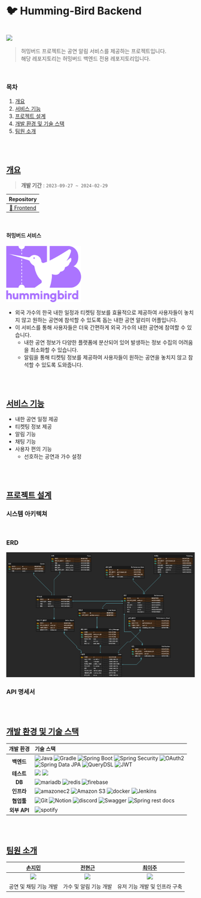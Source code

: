 # 🐦 Humming-Bird Backend

<br/>
<img src="https://github.com/Naegongal-Team/HummingBird-Back/assets/52346113/6c7b0a62-7492-427b-b8d2-d1750325ff42" width="300px"/>
<br/>

> 허밍버드 프로젝트는 공연 알림 서비스를 제공하는 프로젝트입니다.  
> 해당 레포지토리는 허밍버드 백엔드 전용 레포지토리입니다.

<br/>

### 목차

1. [개요](#개요)
2. [서비스 기능](#서비스-기능)
3. [프로젝트 설계](#프로젝트-설계)
4. [개발 환경 및 기술 스택](#개발-환경-및-기술-스택)
5. [팀원 소개](#팀원-소개)

<br/>
<br/>

## [개요](#목차)

> **개발 기간** : `2023-09-27 ~ 2024-02-29`

|Repository|
|:--------:|
|     [📌 Frontend](https://github.com/Naegongal-Team/HummingBird-Front)        |  

<br/>

#### 허밍버드 서비스

<img width="200px" src="./img/Logotype_main.png">

- 외국 가수의 한국 내한 일정과 티켓팅 정보를 효율적으로 제공하여 사용자들이 놓치지 않고 원하는 공연에 참석할 수 있도록 돕는 내한 공연 알리미 어플입니다.
- 이 서비스를 통해 사용자들은 더욱 간편하게 외국 가수의 내한 공연에 참여할 수 있습니다.
    - 내한 공연 정보가 다양한 플랫폼에 분산되어 있어 발생하는 정보 수집의 어려움을 최소화할 수 있습니다.
    - 알림을 통해 티켓팅 정보를 제공하여 사용자들이 원하는 공연을 놓치지 않고 참석할 수 있도록 도와줍니다.

<br/>
<br/>

## [서비스 기능](#목차)

- 내한 공연 일정 제공
- 티켓팅 정보 제공
- 알림 기능
- 채팅 기능
- 사용자 편의 기능
    - 선호하는 공연과 가수 설정

<br/>
<br/>

## [프로젝트 설계](#목차)

### 시스템 아키텍쳐

<br/>

### ERD
<img width="700px" src="./img/ERD.png">


<br/>

### API 명세서


<br/>
<br/>

## [개발 환경 및 기술 스택](#목차)

|  개발 환경  | 기술 스택                                                                                                                                                                                                                                                                                                                                                                                                                                                                                                                                                                                                                                                                                                                                                                                                                                                                                                                                        |
|:-------:|:---------------------------------------------------------------------------------------------------------------------------------------------------------------------------------------------------------------------------------------------------------------------------------------------------------------------------------------------------------------------------------------------------------------------------------------------------------------------------------------------------------------------------------------------------------------------------------------------------------------------------------------------------------------------------------------------------------------------------------------------------------------------------------------------------------------------------------------------------------------------------------------------------------------------------------------------|
| **백엔드** | ![Java](https://img.shields.io/badge/Java_11-ED8B00?style=for-the-badge&logo=openjdk&logoColor=white) ![Gradle](https://img.shields.io/badge/Gradle-02303A?style=for-the-badge&logo=gradle&logoColor=white) ![Spring Boot](https://img.shields.io/badge/Spring_Boot_2.7.16-6DB33F?style=for-the-badge&logo=spring&logoColor=white) ![Spring Security](https://img.shields.io/badge/Spring_Security-6DB33F?style=for-the-badge&logo=spring-security&logoColor=white) ![OAuth2](https://img.shields.io/badge/OAuth2-6DB33F?style=for-the-badge&logo=spring-security&logoColor=white) <br/> ![Spring Data JPA](https://img.shields.io/badge/Spring_Data_JPA-gray?style=for-the-badge&logo=Spring_Data_JPA&logoColor=white) ![QueryDSL](https://img.shields.io/badge/QueryDSL-0078D4?style=for-the-badge&logo=Querydsl&logoColor=white) ![JWT](https://img.shields.io/badge/JWT-000000?style=for-the-badge&logo=json-web-tokens&logoColor=white) |
|  **테스트**  | ![](https://img.shields.io/badge/Junit-25A162?style=for-the-badge&logo=JUnit5&logoColor=white) ![](https://img.shields.io/badge/Mockito-6DB33F?style=for-the-badge)                                                                                                                                                                                                                                                                                                                                                                                                                                                                                                                                                                                                                                                                                                                                                                          |
|   **DB**    | ![mariadb](https://img.shields.io/badge/mariadb-4479A1?style=for-the-badge&logo=mariadb&logoColor=white) ![redis](https://img.shields.io/badge/redis-DC382D?style=for-the-badge&logo=redis&logoColor=white) ![firebase](https://img.shields.io/badge/Firebase-FFCA28?style=for-the-badge&logo=firebase&logoColor=black)                                                                                                                                                                                                                                                                                                                                                                                                                                                                                                                                                                                                                      |
|   **인프라**   | ![amazonec2](https://img.shields.io/badge/amazon_ec2-FF9900?style=for-the-badge&logo=amazonec2&logoColor=white) ![Amazon S3](https://img.shields.io/badge/Amazon_S3-569A31?&style=for-the-badge&logo=AmazonS3&logoColor=white) ![docker](https://img.shields.io/badge/docker-2496ED?style=for-the-badge&logo=docker&logoColor=white) ![Jenkins](https://img.shields.io/badge/Jenkins-D24939?style=for-the-badge&logo=Jenkins&logoColor=white)                                                                                                                                                                                                                                                                                                                                                                                                                                                                                                |
|   **협업툴**   | ![Git](https://img.shields.io/badge/Git-F05032?&style=for-the-badge&logo=Git&logoColor=white) ![Notion](https://img.shields.io/badge/Notion-000000.svg?style=for-the-badge&logo=notion&logoColor=white) ![discord](https://img.shields.io/badge/discord-5360E4?style=for-the-badge&logo=discord&logoColor=white) ![Swagger](https://img.shields.io/badge/-Swagger-%23Clojure?style=for-the-badge&logo=swagger&logoColor=white) ![Spring rest docs](https://img.shields.io/badge/Spring_rest_docs-6DB33F?style=for-the-badge&logo=googledocs&logoColor=white)                                                                                                                                                                                                                                                                                                                                                                                 |
| **외부 API**  | ![spotify](https://img.shields.io/badge/spotify_api-000000?style=for-the-badge&logo=spotify&logoColor=white)                                                                                                                                                                                                                                                                                                                                                                                                                                                                                                                                                                                                                                                                                                                                                                                                                                 |

<br/>
<br/>

## [팀원 소개](#목차)

|                     **[손지민](https://github.com/jmxx219)**                      |                   **[전현근](https://github.com/thisfetch1591)**                   |                   **[최이주](https://github.com/cherryiJuice)**                    |
|:------------------------------------------------------------------------------:|:-------------------------------------------------------------------------------:|:-------------------------------------------------------------------------------:|
| <img width="120px" src="https://avatars.githubusercontent.com/u/52346113?v=4"> | <img width="120px" src="https://avatars.githubusercontent.com/u/144662707?v=4"> | <img width="120px" src="https://avatars.githubusercontent.com/u/143402486?v=4"> |
|                                 공연 및 채팅 기능 개발                                  |                                  가수 및 알림 기능 개발                                  |                                유저 기능 개발 및 인프라 구축                                |

<br>
